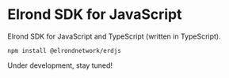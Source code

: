 # Elrond SDK for JavaScript

Elrond SDK for JavaScript and TypeScript (written in TypeScript).

```
npm install @elrondnetwork/erdjs
```

Under development, stay tuned!
